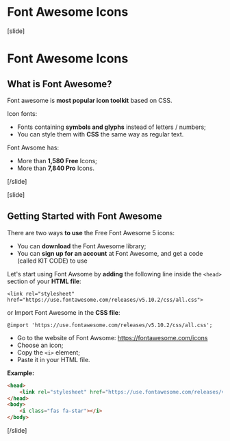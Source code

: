 # Font Awesome Icons

[slide]
# Font Awesome Icons

## What is Font Awesome?

Font awesome is **most popular icon toolkit** based on CSS.

Icon fonts:
* Fonts containing **symbols and glyphs** instead of letters / numbers;
* You can style them with **CSS** the same way as regular text.

Font Awsome has:
* More than **1,580 Free** Icons;
* More than **7,840 Pro** Icons.

[/slide]

[slide]
## Getting Started with Font Awesome

There are two ways **to use** the Free Font Awesome 5 icons:
* You can **download** the Font Awesome library;
* You can **sign up for an account** at Font Awesome, and get a code (called KIT CODE) to use

Let's start using Font Awsome by **adding** the following line inside the `<head>` section of your **HTML file**:

`<link rel="stylesheet" href="https://use.fontawesome.com/releases/v5.10.2/css/all.css">`

or Import Font Awesome in the **CSS file**:

`@import 'https://use.fontawesome.com/releases/v5.10.2/css/all.css';`

* Go to the website of Font Awsome: https://fontawesome.com/icons
* Choose an icon;
* Copy the `<i>` element;
* Paste it in your HTML file.

**Example:**
```html
<head>
	<link rel="stylesheet" href="https://use.fontawesome.com/releases/v5.10.2/css/all.css">
</head>
<body>
	<i class="fas fa-star"></i>
</body>
```

[/slide]